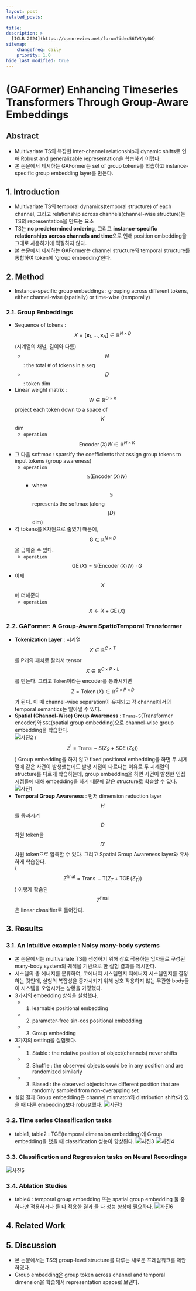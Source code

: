 ```yaml
---
layout: post
related_posts:
  _
title: 
description: >
  [ICLR 2024](https://openreview.net/forum?id=c56TWtYp0W)
sitemap:
    changefreq: daily
    priority: 1.0
hide_last_modified: true
---
```


# (GAFormer) Enhancing Timeseries Transformers Through Group-Aware Embeddings

## Abstract
- Multivariate TS의 복잡한 inter-channel relationship과 dynamic shifts로 인해 Robust and generalizable representation을 학습하기 어렵다.
- 본 논문에서 제시하는 GAFormer는 set of group tokens를 학습하고 instance-specific group embedding layer를 만든다.

## 1. Introduction
- Multivariate TS의 temporal dynamics(temporal structure) of each channel, 그리고 relationship across channels(channel-wise structure)는 TS의 representation을 만드는 요소
- TS는 **no predetermined ordering**, 그리고 **instance-specific relationships across channels and time**으로 인해 position embedding을 그대로 사용하기에 적절하지 않다.
- 본 논문에서 제시하는 GAFormer는 channel structure와 temporal structure를 통합하여 token에 'group embedding'한다.

## 2. Method
- Instance-specific group embeddings : grouping across different tokens, either channel-wise (spatially) or time-wise (temporally)
### 2.1. Group Embeddings
- Sequence of tokens : $$X=\left[\mathbf{x}_1, \ldots, \mathbf{x}_N\right] \in \mathbb{R}^{N \times D}$$ (시계열의 채널, 길이와 다름)
  - $$N$$ : the total # of tokens in a seq
  - $$D$$ : token dim
- Linear weight matrix : $$W \in \mathbb{R}^{D \times K}$$ project each token down to a space of $$K$$ dim
  - `operation` $$\operatorname{Encoder}(X) W \in \mathbb{R}^{N \times K}$$
- 그 다음 softmax : sparsify the coefficients that assign group tokens to input tokens (group awareness)
  - `operation` $$\mathbb{S}(\operatorname{Encoder}(X) W)$$
    - where $$\mathbb{S}$$ represents the softmax (along $$(D)$$ dim)
- 각 tokens를 K차원으로 줄였기 때문에,  $$\mathbf{G} \in \mathbb{R}^{N \times D}$$을 곱해줄 수 있다.
  - `operation` $$\operatorname{GE}(X)=\mathbb{S}(\operatorname{Encoder}(X) W) \cdot G$$
- 이제 $$ X $$에 더해준다
  - `operation` $$X \leftarrow X+\operatorname{GE}(X)$$

### 2.2. GAFormer: A Group-Aware SpatioTemporal Transformer
- **Tokenization Layer** : 시계열 $$X \in \mathbb{R}^{C \times T}$$를 P개의 패치로 잘라서 tensor $$X \in \mathbb{R}^{C \times P \times L}$$를 만든다. 그리고 `Token`이라는 encoder를 통과시키면 $$Z=\operatorname{Token}(X) \in \mathbb{R}^{C \times P \times D}$$가 된다. 이 때 channel-wise separation이 유지되고 각 channel에서의 temporal semantics는 알아낼 수 있다.
- **Spatial (Channel-Wise) Group Awareness** : `Trans-S`(Transformer encoder)와 `SGE`(spatial group embedding)으로 channel-wise group embedding을 학습한다. \
  ![사진2](/assets/img/timeseries/GAFormer/fig2.jpeg)
  ($$Z^{\prime}=\operatorname{Trans}-\mathrm{S}\left(Z_S+\operatorname{SGE}\left(Z_S\right)\right)$$) Group embedding을 하지 않고 fixed positional embedding을 하면 두 시계열에 같은 사건이 발생했는데도 발생 시점이 다르다는 이유로 두 시계열의 structure를 다르게 학습하는데, group embedding을 하면 사건이 발생한 인접 시점들에 대해 embedding을 하기 때문에 같은 structure로 학습할 수 있다.
  ![사진1](/assets/img/timeseries/GAFormer/fig1.jpeg)
- **Temporal Group Awareness** : 먼저 dimension reduction layer $$H$$를 통과시켜 $$D$$차원 token을 $$D'$$차원 token으로 압축할 수 있다. 그리고 Spatial Group Awareness layer와 유사하게 학습한다. \
  ($$Z^{\text {final}}=\operatorname{Trans}-\mathrm{T}\left(Z_T+\operatorname{TGE}\left(Z_T\right)\right)$$) 이렇게 학습된 $$Z^{\text {final}}$$은 linear classifier로 들어간다.

## 3. Results
### 3.1. An Intuitive example : Noisy many-body systems
- 본 논문에서는 multivariate TS를 생성하기 위해 상호 작용하는 입자들로 구성된 many-body system의 궤적을 기반으로 한 실험 결과를 제시한다.
- 시스템의 총 에너지를 분류하여, 고에너지 시스템인지 저에너지 시스템인지를 결정하는 것인데, 실험의 복잡성을 증가시키기 위해 상호 작용하지 않는 무관한 body들이 시스템을 오염시키는 상황을 가정했다.
- 3가지의 embedding 방식을 실험했다.
  - 1) learnable positional embedding
  - 2) parameter-free sin-cos positional embedding
  - 3) Group embedding
- 3가지의 setting을 실험했다.
  - 1) Stable : the relative position of object(channels) never shifts
  - 2) Shuffle : the observed objects could be in any position and are randomized similarly
  - 3) Biased : the observed objects have different position that are randomly sampled from non-overapping set
- 실험 결과 Group embedding은 channel mismatch와 distribution shifts가 있을 때 다른 embedding보다 robust했다.
  ![사진3](/assets/img/timeseries/GAFormer/fig3.jpeg)
### 3.2. Time series Classification tasks
- table1, table2 : TGE(temporal dimension embedding)에 Group embedding을 했을 때 classification 성능이 향상된다.
  ![사진3](/assets/img/timeseries/GAFormer/table1.jpeg)
  ![사진4](/assets/img/timeseries/GAFormer/table2.jpeg)
### 3.3. Classification and Regression tasks on Neural Recordings
  ![사진5](/assets/img/timeseries/GAFormer/table3.jpeg)
### 3.4. Ablation Studies
- table4 :  temporal group embedding 또는 spatial group embedding 둘 중 하나만 적용하거나 둘 다 적용한 결과 둘 다 성능 향상에 필요하다.
  ![사진6](/assets/img/timeseries/GAFormer/table4.jpeg)

## 4. Related Work
## 5. Discussion
- 본 논문에서는 TS의 group-level structure를 다루는 새로운 프레임워크를 제안하였다.
- Group embedding은 group token across channel and temporal dimension을 학습해서 representation space로 보낸다.
